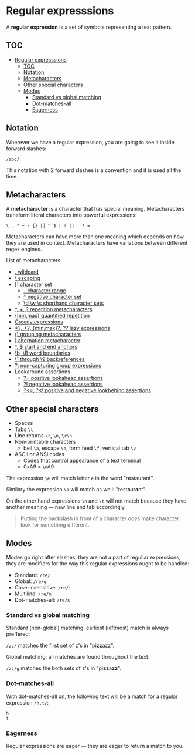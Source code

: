 # Regular expresssions

A **regular expression** is a set of symbols representing a text pattern.

## TOC

- [Regular expresssions](#regular-expresssions)
  - [TOC](#toc)
  - [Notation](#notation)
  - [Metacharacters](#metacharacters)
  - [Other special characters](#other-special-characters)
  - [Modes](#modes)
    - [Standard vs global matching](#standard-vs-global-matching)
    - [Dot-matches-all](#dot-matches-all)
    - [Eagerness](#eagerness)

## Notation

Wherever we have a regular expression, you are going to see it inside forward slashes:

```text
/abc/
```

This notation with 2 forward slashes is a convention and it is used all the time.

## Metacharacters

A **metacharacter** is a character that has special meaning. Metacharacters transform literal characters into powerful expressions:

```text
\ . * + - {} [] ^ $ | ? () : ! =
```

Metacharacters can have more than one meaning which depends on how they are used in context. Metacharacters have variations between different regex engines.

List of metacharacters:

* [. wildcard](wildcard.md)
* [\ escaping](escaping.md)
* [[] character set](set.md)
  * [- character range](range.md)
  * [^ negative character set](negative%20set.md)
  * [\d \w \s shorthand character sets](shorthand%20sets.md)
* [*, +, ? repetition metacharacters](repetition.md)
* [{min,max} quantified repetition](quantified%20repetition.md)
* [Greedy expressions](greedy%20expressions.md)
* [*?, +?, {min,max}?, ?? lazy expressions](lazy%20expressions.md)
* [() grouping metacharacters](grouping.md)
* [| alternation metacharacter](alternation.md)
* [^, $ start and end anchors](start%20and%20end%20anchors.md)
* [\b, \B word boundaries](word%20boundaries.md)
* [\1 through \9 backreferences](backreferences.md)
* [?: non-capturing group expressions](non-capturing.md)
* Lookaround assertions
  * [?= positive lookahead assertions](positive%20lookahead%20assertions.md)
  * [?! negative lookahead assertions](negative%20lookahead%20assertions.md)
  * [?<=, ?<! positive and negative lookbehind assertions](lookbehind%20assertions.md)

## Other special characters

* Spaces
* Tabs `\t`
* Line returns `\r`, `\n`, `\r\n`
* Non-printable characters
  * bell `\a`, escape `\e`, form feed `\f`, vertical tab `\v`
* ASCII or ANSI codes
  * Codes that control appearance of a text terminal
  * 0xA9 = \xA9

The expression `\e` will match letter `e` in the word "r**e**staurant".

Similary the expression `\a` will match as well: "rest**a**ur**a**nt".

On the other hand expressions `\n` and `\t` will not match because they have another meaning — new line and tab accordingly.

> Putting the backslash in front of a character *does* make character look for something different.

## Modes

Modes go right after slashes, they are not a part of regullar expressions, they are modifiers for the way this regular expressions ought to be handled:

* Standard: `/re/`
* Global: `/re/g`
* Case-insensitive: `/re/i`
* Multiline: `/re/m`
* Dot-matches-all: `/re/s`

### Standard vs global matching

Standard (non-global) matching: earliest (leftmost) match is always preffered:

`/zz/` matches the first set of z's in "pi**zz**azz".

Global matching: all matches are found throughout the text:

`/zz/g` matches the both sets of z's in "pi**zz**a**zz**".

### Dot-matches-all

With dot-matches-all on, the following text will be a match for a regular expression `/h.t/`:

```text
h
t
```

### Eagerness

Regular expressions are eager — they are eager to return a match to you.
